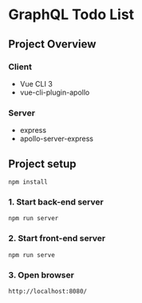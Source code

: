 # GraphQL Todo List

## Project Overview
### Client
- Vue CLI 3
- vue-cli-plugin-apollo

### Server
- express
- apollo-server-express


## Project setup
```
npm install
```

### 1. Start back-end server
```
npm run server
```

### 2. Start front-end server
```
npm run serve
```

### 3. Open browser
```
http://localhost:8080/
```
